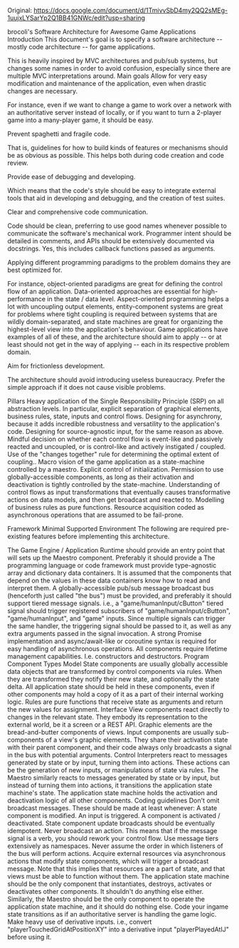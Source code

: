 Original: https://docs.google.com/document/d/1TmivvSbD4my2QQ2sMEg-1uujxLYSarYp2Q1BB41GNWc/edit?usp=sharing


brocoli's Software Architecture for Awesome Game Applications
Introduction
This document's goal is to specify a software architecture -- mostly code architecture -- for game applications.

This is heavily inspired by MVC architectures and pub/sub systems, but changes some names in order to avoid confusion, especially since there are multiple MVC interpretations around.
Main goals
Allow for very easy modification and maintenance of the application, even when drastic changes are necessary.

For instance, even if we want to change a game to work over a network with an authoritative server instead of locally, or if you want to turn a 2-player game into a many-player game, it should be easy.

Prevent spaghetti and fragile code.

That is, guidelines for how to build kinds of features or mechanisms should be as obvious as possible. This helps both during code creation and code review.

Provide ease of debugging and developing.

Which means that the code's style should be easy to integrate external tools that aid in developing and debugging, and the creation of test suites.

Clear and comprehensive code communication.

Code should be clean, preferring to use good names whenever possible to communicate the software's mechanical work. Programmer intent should be detailed in comments, and APIs should be extensively documented via docstrings. Yes, this includes callback functions passed as arguments.

Applying different programming paradigms to the problem domains they are best optimized for.

For instance, object-oriented paradigms are great for defining the control flow of an application. Data-oriented approaches are essential for high-performance in the state / data level. Aspect-oriented programming helps a lot with uncoupling output elements, entity-component systems are great for problems where tight coupling is required between systems that are wildly domain-separated, and state machines are great for organizing the highest-level view into the application's behaviour. Game applications have examples of all of these, and the architecture should aim to apply -- or at least should not get in the way of applying -- each in its respective problem domain.

Aim for frictionless development.

The architecture should avoid introducing useless bureaucracy. Prefer the simple approach if it does not cause visible problems.

Pillars
Heavy application of the Single Responsibility Principle (SRP) on all abstraction levels.
In particular, explicit separation of graphical elements, business rules, state, inputs and control flows.
Designing for asynchrony, because it adds incredible robustness and versatility to the application's code.
Designing for source-agnostic input, for the same reason as above.
Mindful decision on whether each control flow is event-like and passively reacted and uncoupled, or is control-like and actively instigated / coupled.
Use of the "changes together" rule for determining the optimal extent of coupling..
Macro vision of the game application as a state-machine controlled by a maestro.
Explicit control of initialization.
Permission to use globally-accessible components, as long as their activation and deactivation is tightly controlled by the state-machine.
Understanding of control flows as input transformations that eventually causes transformative actions on data models, and then get broadcast and reacted to.
Modelling of business rules as pure functions.
Resource acquisition coded as asynchronous operations that are assumed to be fail-prone.

Framework
Minimal Supported Environment
The following are required pre-existing features before implementing this architecture.

The Game Engine / Application Runtime should provide an entry point that will sets up the Maestro component.
Preferably it should provide a
The programming language or code framework must provide type-agnostic array and dictionary data containers. It is assumed that the components that depend on the values in these data containers know how to read and interpret them.
A globally-accessible pub/sub message broadcast bus (henceforth just called "the bus") must be provided, and preferably it should support tiered message signals.
i.e., a "game/humanInput/cButton" tiered signal should trigger registered subscribers of "game/humanInput/cButton", "game/humanInput", and "game" inputs. Since multiple signals can trigger the same handler, the triggering signal should be passed to it, as well as any extra arguments passed in the signal invocation.
A strong Promise implementation and async/await-like or coroutine syntax is required for easy handling of asynchronous operations.
All components require lifetime management capabilities. I.e. constructors and destructors.
Program Component Types
Model
State components are usually globally accessible data objects that are transformed by control components via rules. When they are transformed they notify their new state, and optionally the state delta. All application state should be held in these components, even if other components may hold a copy of it as a part of their internal working logic.
Rules are pure functions that receive state as arguments and return the new values for assignment.
Interface
View components react directly to changes in the relevant state. They embody its representation to the external world, be it a screen or a REST API.
Graphic elements are the bread-and-butter components of views.
Input components are usually sub-components of a view's graphic elements. They share their activation state with their parent component, and their code always only broadcasts a signal in the bus with potential arguments.
Control
Interpreters react to messages generated by state or by input, turning them into actions. These actions can be the generation of new inputs, or manipulations of state via rules.
The Maestro similarly reacts to messages generated by state or by input, but instead of turning them into actions, it transitions the application state machine's state.
The application state machine holds the activation and deactivation logic of all other components.
Coding guidelines
Don't omit broadcast messages. These should be made at least whenever:
A state component is modified.
An input is triggered.
A component is activated / deactivated.
State component update broadcasts should be eventually idempotent.
Never broadcast an action. This means that if the message signal is a verb, you should rework your control flow.
Use message tiers extensively as namespaces.
Never assume the order in which listeners of the bus will perform actions.
Acquire external resources via asynchronous actions that modify state components, which will trigger a broadcast message. Note that this implies that resources are a part of state, and that views must be able to function without them.
The application state machine should be the only component that instantiates, destroys, activates or deactivates other components. It shouldn't do anything else either.
Similarly, the Maestro should be the only component to operate the application state machine, and it should do nothing else.
Code your ingame state transitions as if an authoritative server is handling the game logic. Make heavy use of derivative inputs.
i.e., convert "playerTouchedGridAtPositionXY" into a derivative input "playerPlayedAtIJ" before using it.

